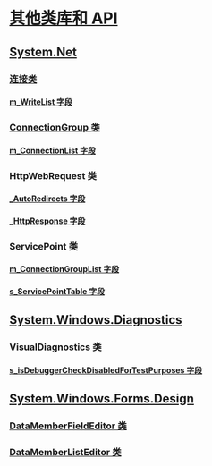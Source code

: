 

# [其他类库和 API](index.md)


## [System.Net](xref:System.Net)


### [连接类](connection.md)


#### [m_WriteList 字段](m_writelist.md)


### [ConnectionGroup 类](connectiongroup.md)


#### [m_ConnectionList 字段](m_connectionlist.md)


### HttpWebRequest 类


#### [_AutoRedirects 字段](_autoredirects.md)


#### [_HttpResponse 字段](_httpresponse.md)


### ServicePoint 类


#### [m_ConnectionGroupList 字段](m_connectiongrouplist.md)


#### [s_ServicePointTable 字段](s_servicepointtable.md)


## [System.Windows.Diagnostics](xref:System.Windows.Diagnostics)


### VisualDiagnostics 类


#### [s_isDebuggerCheckDisabledForTestPurposes 字段](s-isdebuggercheckdisabledfortestpurposes-field.md)


## [System.Windows.Forms.Design](xref:System.Windows.Forms.Design)


### [DataMemberFieldEditor 类](datamemberfieldeditor-class.md)


### [DataMemberListEditor 类](datamemberlisteditor-class.md)
